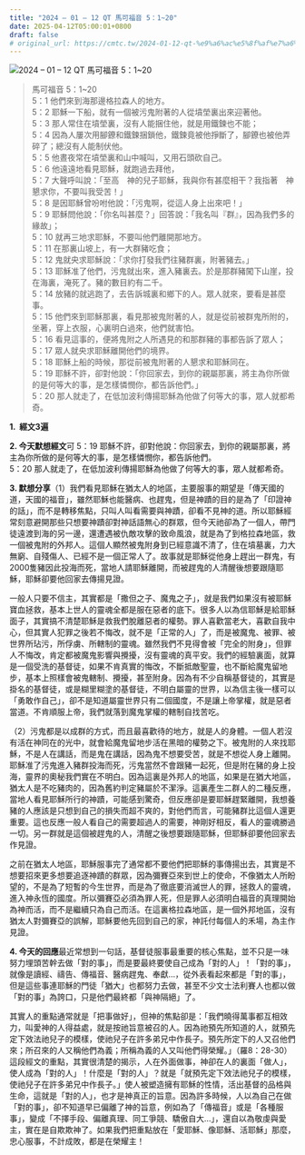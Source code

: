 ```yaml
---
title: "2024 – 01 – 12 QT 馬可福音 5：1~20"
date: 2025-04-12T05:00:01+0800
draft: false
# original_url: https://cmtc.tw/2024-01-12-qt-%e9%a6%ac%e5%8f%af%e7%a6%8f%e9%9f%b3-5%ef%bc%9a120
---
```


![2024 – 01 – 12 QT 馬可福音 5：1~20](/images/qt.jpg  "2024 – 01 – 12 QT 馬可福音 5：1~20")

> 馬可福音 5：1~20  
> 5：1 他們來到海那邊格拉森人的地方。  
> 5：2 耶穌一下船，就有一個被污鬼附著的人從墳塋裏出來迎著他。  
> 5：3 那人常住在墳塋裏，沒有人能捆住他，就是用鐵鍊也不能；  
> 5：4 因為人屢次用腳鐐和鐵鍊捆鎖他，鐵鍊竟被他掙斷了，腳鐐也被他弄碎了；總沒有人能制伏他。  
> 5：5 他晝夜常在墳塋裏和山中喊叫，又用石頭砍自己。  
> 5：6 他遠遠地看見耶穌，就跑過去拜他，  
> 5：7 大聲呼叫說：「至高　神的兒子耶穌，我與你有甚麼相干？我指著　神懇求你，不要叫我受苦！」  
> 5：8 是因耶穌曾吩咐他說：「污鬼啊，從這人身上出來吧！」  
> 5：9 耶穌問他說：「你名叫甚麼？」回答說：「我名叫『群』，因為我們多的緣故」；  
> 5：10 就再三地求耶穌，不要叫他們離開那地方。  
> 5：11 在那裏山坡上，有一大群豬吃食；  
> 5：12 鬼就央求耶穌說：「求你打發我們往豬群裏，附著豬去。」  
> 5：13 耶穌准了他們，污鬼就出來，進入豬裏去。於是那群豬闖下山崖，投在海裏，淹死了。豬的數目約有二千。  
> 5：14 放豬的就逃跑了，去告訴城裏和鄉下的人。眾人就來，要看是甚麼事。  
> 5：15 他們來到耶穌那裏，看見那被鬼附著的人，就是從前被群鬼所附的，坐著，穿上衣服，心裏明白過來，他們就害怕。  
> 5：16 看見這事的，便將鬼附之人所遇見的和那群豬的事都告訴了眾人；  
> 5：17 眾人就央求耶穌離開他們的境界。  
> 5：18 耶穌上船的時候，那從前被鬼附著的人懇求和耶穌同在。  
> 5：19 耶穌不許，卻對他說：「你回家去，到你的親屬那裏，將主為你所做的是何等大的事，是怎樣憐憫你，都告訴他們。」  
> 5：20 那人就走了，在低加波利傳揚耶穌為他做了何等大的事，眾人就都希奇。

**1.  經文3遍**

**2. 今天默想經文**可 5：19 耶穌不許，卻對他說：你回家去，到你的親屬那裏，將主為你所做的是何等大的事，是怎樣憐憫你，都告訴他們。  
5：20 那人就走了，在低加波利傳揚耶穌為他做了何等大的事，眾人就都希奇。

**3. 默想分享**（1）我們看見耶穌在猶太人的地區，主要服事的期望是「傳天國的道，天國的福音」，雖然耶穌也能醫病、也趕鬼，但是神蹟的目的是為了「印證神的話」，而不是轉移焦點，只叫人叫看需要與神蹟，卻看不見神的道。所以耶穌經常刻意避開那些只想要神蹟卻對神話語無心的群眾，但今天祂卻為了一個人，帶門徒遠渡到海的另一邊，還遭遇被仇敵攻擊的致命風浪，就是為了到格拉森地區，救一個被鬼附的外邦人。這個人顯然被鬼附身到已經意識不清了，住在墳墓裏，力大無窮、自殘傷人、已經不是一個正常人了。故事就是耶穌從他身上趕出一群鬼，有2000隻豬因此投海而死，當地人請耶穌離開，而被趕鬼的人清醒後想要跟隨耶穌，耶穌卻要他回家去傳揚見證。

一般人只要不信主，其實都是「撒但之子、魔鬼之子」，就是我們如果沒有被耶穌寶血拯救，基本上世人的靈魂全都是服在惡者的底下。很多人以為信耶穌是給耶穌面子，其實搞不清楚耶穌是救我們脫離惡者的權勢。罪人喜歡當老大，喜歡自我中心，但其實人犯罪之後若不悔改，就不是「正常的人」了，而是被魔鬼、被罪、被世界所玷污，所俘虜、所轄制的靈魂。雖然我們不見得會被「完全的附身」，但罪人不悔改，肯定都被魔鬼影響與攪擾，沒有靈魂的真平安。我們的經驗裏面，就算是一個受洗的基督徒，如果不肯真實的悔改，不斷抵敵聖靈，也不斷給魔鬼留地步，基本上照樣會被鬼轄制、攪擾，甚至附身。因為有不少自稱基督徒的，其實是掛名的基督徒，或是糊里糊塗的基督徒，不明白屬靈的世界，以為信主後一樣可以「勇敢作自己」，卻不是知道屬靈世界只有二個國度，不是讓上帝掌權，就是惡者當道。不肯順服上帝，我們就落到魔鬼掌權的轄制自找苦吃。

（2）污鬼都是以成群的方式，而且最喜歡待的地方，就是人的身體。一個人若沒有活在神同在的光中，就會給魔鬼留地步活在黑暗的權勢之下。被鬼附的人來找耶穌，不是人在講話，而是鬼在講話，因為鬼不想要受苦，就是不想從人身上離開。耶穌准了污鬼進入豬群投海而死，污鬼當然不會跟豬一起死，但是附在豬的身上投海，靈界的奧秘我們實在不明白。因為這裏是外邦人的地區，如果是在猶大地區，猶太人是不吃豬肉的，因為舊約判定豬屬於不潔淨。這裏產生二群人的二種反應，當地人看見耶穌所行的神蹟，可能感到驚奇，但反應卻是要耶穌趕緊離開，我想養豬的人應該是只想到自己的損失而超不爽的，對他們而言，可能豬群比這個人還更重要。這也反應一般人看自己的需要超過人的需要，神剛好相反，看人的靈魂勝過一切。另一群就是這個被趕鬼的人，清醒之後想要跟隨耶穌，但耶穌卻要他回家去作見證。

之前在猶太人地區，耶穌服事完了通常都不要他們把耶穌的事傳揚出去，其實是不想要招來更多想要追逐神蹟的群眾，因為彌賽亞來到世上的使命，不像猶太人所盼望的，不是為了短暫的今生世界，而是為了徹底要消滅世人的罪，拯救人的靈魂，進入神永恆的國度。所以彌賽亞必須為罪人死，但是罪人必須明白福音的真理開始為神而活，而不是繼續只為自己而活。在這裏格拉森地區，是一個外邦地區，沒有猶太人對彌賽亞的誤解，耶穌要他先回到自己的家，神託付每個人的禾場，為主作見證。

**4. 今天的回應**最近常想到一句話，基督徒服事最重要的核心焦點，並不只是一味努力埋頭苦幹去做「對的事」，而是要最終要使自己成為「對的人」！「對的事」，就像是讀經、禱告、傳福音、醫病趕鬼、奉獻…，從外表看起來都是「對的事」，但是這些事連耶穌的門徒「猶大」也都努力去做，甚至不少文士法利賽人也都以做「對的事」為誇口，只是他們最終都「與神隔絕」了。

其實人的重點通常就是「把事做好」，但神的焦點卻是：「我們曉得萬事都互相效力，叫愛神的人得益處，就是按祂旨意被召的人。因為祂預先所知道的人，就預先定下效法祂兒子的模樣，使祂兒子在許多弟兄中作長子。預先所定下的人又召他們來；所召來的人又稱他們為義；所稱為義的人又叫他們得榮耀。」（羅8：28-30）這段經文的重點，其實很清楚的揭示，人在外面做事，神卻在人的裏面「做人」，使人成為「對的人」！什麼是「對的人」？就是「就預先定下效法祂兒子的模樣，使祂兒子在許多弟兄中作長子。」使人被塑造擁有耶穌的性情，活出基督的品格與生命，這就是「對的人」，也才是神真正的旨意。因為許多時候，人以為自己在做「對的事」，卻不知道早已偏離了神的旨意，例如為了「傳福音」或是「各種服事」，變成「不擇手段、偏離真理、同工爭競、驕傲自大…」，還自以為敬虔與愛主，實在是自欺欺神了。如果我們把重點放在「愛耶穌、像耶穌、活耶穌」那麼，忠心服事，不計成敗，都是在榮耀主！